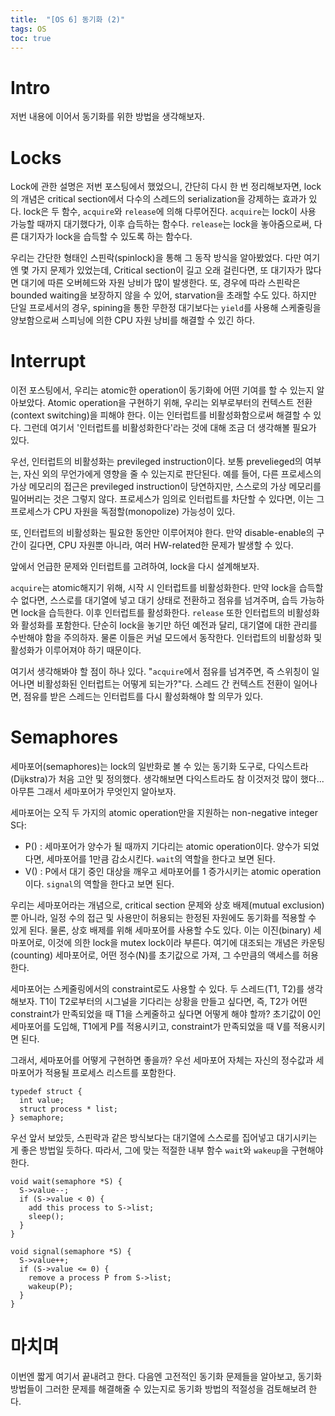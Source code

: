 ```yaml
---
title:  "[OS 6] 동기화 (2)"
tags: OS
toc: true
---
```


# Intro
저번 내용에 이어서 동기화를 위한 방법을 생각해보자.


# Locks
Lock에 관한 설명은 저번 포스팅에서 했었으니, 간단히 다시 한 번 정리해보자면, lock의 개념은 critical section에서 다수의 스레드의 serialization을 강제하는 효과가 있다. lock은 두 함수, `acquire`와 `release`에 의해 다루어진다. `acquire`는 lock이 사용 가능할 때까지 대기했다가, 이후 습득하는 함수다. `release`는 lock을 놓아줌으로써, 다른 대기자가 lock을 습득할 수 있도록 하는 함수다.

우리는 간단한 형태인 스핀락(spinlock)을 통해 그 동작 방식을 알아봤었다. 다만 여기엔 몇 가지 문제가 있었는데, Critical section이 길고 오래 걸린다면, 또 대기자가 많다면 대기에 따른 오버헤드와 자원 낭비가 많이 발생한다. 또, 경우에 따라 스핀락은 bounded waiting을 보장하지 않을 수 있어, starvation을 초래할 수도 있다. 하지만 단일 프로세서의 경우, spining을 통한 무한정 대기보다는 `yield`를 사용해 스케줄링을 양보함으로써 스피닝에 의한 CPU 자원 낭비를 해결할 수 있긴 하다.


# Interrupt
이전 포스팅에서, 우리는 atomic한 operation이 동기화에 어떤 기여를 할 수 있는지 알아보았다. Atomic operation을 구현하기 위해, 우리는 외부로부터의 컨텍스트 전환(context switching)을 피해야 한다. 이는 인터럽트를 비활성화함으로써 해결할 수 있다. 그런데 여기서 '인터럽트를 비활성화한다'라는 것에 대해 조금 더 생각해볼 필요가 있다.

우선, 인터럽트의 비활성화는 previleged instruction이다. 보통 prevelieged의 여부는, 자신 외의 무언가에게 영향을 줄 수 있는지로 판단된다. 예를 들어, 다른 프로세스의 가상 메모리의 접근은 previleged instruction이 당연하지만, 스스로의 가상 메모리를 밀어버리는 것은 그렇지 않다. 프로세스가 임의로 인터럽트를 차단할 수 있다면, 이는 그 프로세스가 CPU 자원을 독점할(monopolize) 가능성이 있다.

또, 인터럽트의 비활성화는 필요한 동안만 이루어져야 한다. 만약 disable-enable의 구간이 길다면, CPU 자원뿐 아니라, 여러 HW-related한 문제가 발생할 수 있다.

앞에서 언급한 문제와 인터럽트를 고려하여, lock을 다시 설계해보자.

`acquire`는 atomic해지기 위해, 시작 시 인터럽트를 비활성화한다. 만약 lock을 습득할 수 없다면, 스스로를 대기열에 넣고 대기 상태로 전환하고 점유를 넘겨주며, 습득 가능하면 lock을 습득한다. 이후 인터럽트를 활성화한다. `release` 또한 인터럽트의 비활성화와 활성화를 포함한다. 단순히 lock을 놓기만 하던 예전과 달리, 대기열에 대한 관리를 수반해야 함을 주의하자. 물론 이들은 커널 모드에서 동작한다. 인터럽트의 비활성화 및 활성화가 이루어져야 하기 때문이다.

여기서 생각해봐야 할 점이 하나 있다. "`acquire`에서 점유를 넘겨주면, 즉 스위칭이 일어나면 비활성화된 인터럽트는 어떻게 되는가?"다. 스레드 간 컨텍스트 전환이 일어나면, 점유를 받은 스레드는 인터럽트를 다시 활성화해야 할 의무가 있다. 


# Semaphores
세마포어(semaphores)는 lock의 일반화로 볼 수 있는 동기화 도구로, 다익스트라(Dijkstra)가 처음 고안 및 정의했다. 생각해보면 다익스트라도 참 이것저것 많이 했다... 아무튼 그래서 세마포어가 무엇인지 알아보자.

세마포어는 오직 두 가지의 atomic operation만을 지원하는 non-negative integer S다:

- P() : 세마포어가 양수가 될 때까지 기다리는 atomic operation이다. 양수가 되었다면, 세마포어를 1만큼 감소시킨다. `wait`의 역할을 한다고 보면 된다.
- V() : P에서 대기 중인 대상을 깨우고 세마포어를 1 증가시키는 atomic operation이다. `signal`의 역할을 한다고 보면 된다.

우리는 세마포어라는 개념으로, critical section 문제와 상호 배제(mutual exclusion)뿐 아니라, 일정 수의 접근 및 사용만이 허용되는 한정된 자원에도 동기화를 적용할 수 있게 된다. 물론, 상호 배제를 위해 세마포어를 사용할 수도 있다. 이는 이진(binary) 세마포어로, 이것에 의한 lock을 mutex lock이라 부른다. 여기에 대조되는 개념은 카운팅(counting) 세마포어로, 어떤 정수(N)를 초기값으로 가져, 그 수만큼의 액세스를 허용한다.

세마포어는 스케줄링에서의 constraint로도 사용할 수 있다. 두 스레드(T1, T2)를 생각해보자. T1이 T2로부터의 시그널을 기다리는 상황을 만들고 싶다면, 즉, T2가 어떤 constraint가 만족되었을 때 T1을 스케줄하고 싶다면 어떻게 해야 할까? 초기값이 0인 세마포어를 도입해, T1에게 P를 적용시키고, constraint가 만족되었을 때 V를 적용시키면 된다.

그래서, 세마포어를 어떻게 구현하면 좋을까? 우선 세마포어 자체는 자신의 정수값과 세마포어가 적용될 프로세스 리스트를 포함한다.

    typedef struct {
      int value;
      struct process * list;
    } semaphore;

우선 앞서 보았듯, 스핀락과 같은 방식보다는 대기열에 스스로를 집어넣고 대기시키는 게 좋은 방법일 듯하다. 따라서, 그에 맞는 적절한 내부 함수 `wait`와 `wakeup`을 구현해야 한다.

    void wait(semaphore *S) {
      S->value--;
      if (S->value < 0) {
        add this process to S->list;
        sleep();
      } 
    }

    void signal(semaphore *S) {
      S->value++;
      if (S->value <= 0) {
        remove a process P from S->list;
        wakeup(P);
      }
    }
    

# 마치며
이번엔 짧게 여기서 끝내려고 한다. 다음엔 고전적인 동기화 문제들을 알아보고, 동기화 방법들이 그러한 문제를 해결해줄 수 있는지로 동기화 방법의 적절성을 검토해보려 한다. 
